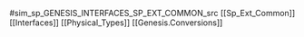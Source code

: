#sim_sp_GENESIS_INTERFACES_SP_EXT_COMMON_src
[[Sp_Ext_Common]]
[[Interfaces]]
[[Physical_Types]]
[[Genesis.Conversions]]
